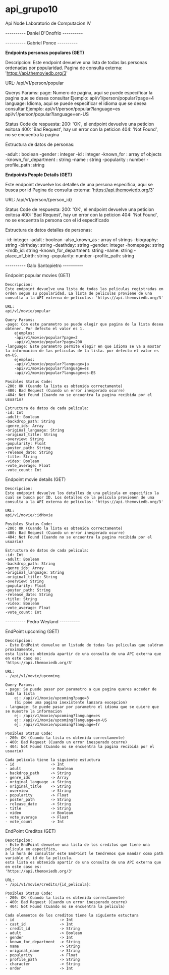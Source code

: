 # api_grupo10
 Api Node Laboratorio de Computacion IV


---------- Daniel D'Onofrio ----------

---------- Gabriel Ponce ----------

**Endpoints personas populares (GET)**

Descripcion: 
Este endpoint devuelve una lista de todas las personas ordenadas por popularidad.
Pagina de consulta externa: 'https://api.themoviedb.org/3'

URL: /api/v1/person/popular

Querys Params:
page: Numero de pagina, aqui se puede especificar la pagina que se desea consultar
  Ejemplo:  api/v1/person/popular?page=4
language: Idioma, aqui se puede especificar el idioma que se desea consultar
  Ejemplo:  api/v1/person/popular?language=es
            api/v1/person/popular?language=en-US


Status Code de respuesta:
200: 'OK', el endpoint devuelve una peticion exitosa
400: 'Bad Request', hay un error con la peticion
404: 'Not Found', no se encuentra la pagina

Estructura de datos de personas:

-adult : boolean
-gender : integer
-id : integer
-known_for : array of objects
-known_for_department : string
-name : string
-popularity : number 
-profile_path :string


**Endpoints People Details (GET)**

Este endpoint devuelve los detalles de una persona especifica, aqui se busca por id
Pagina de consulta externa: 'https://api.themoviedb.org/3'

URL: /api/v1/person/{person_id}

Status Code de respuesta:
200: 'OK', el endpoint devuelve una peticion exitosa
400: 'Bad Request', hay un error con la peticion
404: 'Not Found', no se encuentra la persona con el id especificado


Estructura de datos detalles de personas:

-id: integer
-adult : boolean
-also_known_as : array of strings
-biography: string
-birthday: string
-deathday: string
-gender: integer
-homepage: string
-imdb_id: string
-known_for_department: string
-name: string
-place_of_birth: string
-popularity: number
-profile_path: string


---------- Galo Santopietro ----------

Endpoint popular movies (GET)

    Descripcion:
    Este endpoint devuelve una lista de todas las peliculas registradas en orden segun su popularidad. La lista de peliculas proviene de una consulta a la API externa de peliculas: 'https://api.themoviedb.org/3'

    URL:
    api/v1/movie/popular

    Query Params: 
    -page: Con este parametro se puede elegir que pagina de la lista desea obtener. Por defecto el valor es 1.
        ejemplos:
        -api/v1/movie/popular?page=2
        -api/v1/movie/popular?page=200
    -language: Este parametro permite elegir en que idioma se va a mostar la informacion de las peliculas de la lista. por defecto el valor es en-US.
        ejemplos:
        -api/v1/movie/popular?language=ja
        -api/v1/movie/popular?language=es
        -api/v1/movie/popular?language=es-ES

    Posibles Status Code:
    -200: OK (Cuando la lista es obtenida correctamente)
    -400: Bad Request (Cuando un error inesperado ocurre)
    -404: Not Found (Cuando no se encuentra la pagina recibida por el usuario)

    Estructura de datos de cada pelicula:
    -id: Int
    -adult: Boolean
    -backdrop_path: String
    -genre_ids: Array
    -original_language: String
    -original_title: String
    -overview: String
    -popularity: Float
    -poster_path: String
    -release_date: String
    -title: String
    -video: Boolean
    -vote_average: Float
    -vote_count: Int

Endpoint movie details (GET)

    Descripcion:
    Este endpoint devuelve los detalles de una pelicula en especifico la cual se busca por ID. Los detalles de la pelicula provienen de una consulta a la API externa de peliculas: 'https://api.themoviedb.org/3'

    URL:
    api/v1/movie/:idMovie

    Posibles Status Code:
    -200: OK (Cuando la lista es obtenida correctamente)
    -400: Bad Request (Cuando un error inesperado ocurre)
    -404: Not Found (Cuando no se encuentra la pagina recibida por el usuario)

    Estructura de datos de cada pelicula:
    -id: Int
    -adult: Boolean
    -backdrop_path: String
    -genre_ids: Array
    -original_language: String
    -original_title: String
    -overview: String
    -popularity: Float
    -poster_path: String
    -release_date: String
    -title: String
    -video: Boolean
    -vote_average: Float
    -vote_count: Int

---------- Pedro Weyland ----------

EndPoint upcoming (GET)

    Descripcion:
    - Este EndPoint devuelve un listado de todas las peliculas que saldran proximamente,
    esta lista es obtenida apartir de una consulta de una API externa que en este caso es:
    'https://api.themoviedb.org/3'
    
    URL:
    - /api/v1/movie/upcoming

    Query Params:
    - page: Se puede pasar por parametro a que pagina queres acceder de toda la lista
        ej: /api/v1/movie/upcoming?page=3
        (Si pone una pagina inexistente lanzara excepcion)
    - language: Se puede pasar por parametro el idioma que se quiere que se muestre la informacion 
        ej: /api/v1/movie/upcoming?language=es
        ej: /api/v1/movie/upcoming?language=en-US
        ej: /api/v1/movie/upcoming?language=fr

    Posibles Status Code:
    - 200: OK (Cuando la lista es obtenida correctamente)
    - 400: Bad Request (Cuando un error inesperado ocurre)
    - 404: Not Found (Cuando no se encuentra la pagina recibida por el usuario)

    Cada pelicula tiene la siguiente estuctura
    - id                -> Int
    - adult             -> Boolean
    - backdrop_path     -> String
    - genre_ids         -> Array
    - original_language -> String
    - original_title    -> String
    - overview          -> String
    - popularity        -> Float
    - poster_path       -> String
    - release_date      -> String
    - title             -> String
    - video             -> Boolean
    - vote_average      -> Float
    - vote_count        -> Int

EndPoint Creditos (GET)

    Descripcion:
    - Este EndPoint devuelve una lista de los creditos que tiene una pelicula en especifico,
    a la hora de consultar este EndPoint le tendremos que mandar como path variable el id de la pelicula.
    esta lista es obtenida apartir de una consulta de una API externa que en este caso es:
    'https://api.themoviedb.org/3'

    URL:
    - /api/v1/movie/credits/{id_pelicula}:

    Posibles Status Code:
    - 200: OK (Cuando la lista es obtenida correctamente)
    - 400: Bad Request (Cuando un error inesperado ocurre)
    - 404: Not Found (Cuando no se encuentra la pelicula)

    Cada elementos de los creditos tiene la siguiente estuctura
    - id                    -> Int
    - cast_id               -> Int
    - credit_id             -> String
    - adult                 -> Boolean
    - gender                -> Int
    - known_for_department  -> String
    - name                  -> String
    - original_name         -> String
    - popularity            -> Float
    - profile_path          -> String
    - character             -> String
    - order                 -> Int
